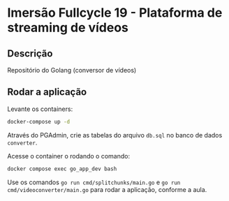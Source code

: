 # Imersão Fullcycle 19 - Plataforma de streaming de vídeos

## Descrição

Repositório do Golang (conversor de vídeos)

## Rodar a aplicação

Levante os containers:

```bash
docker-compose up -d
```

Através do PGAdmin, crie as tabelas do arquivo `db.sql` no banco de dados `converter`.

Acesse o container o rodando o comando:

```bash
docker compose exec go_app_dev bash
```

Use os comandos `go run cmd/splitchunks/main.go` e `go run cmd/videoconverter/main.go` para rodar a aplicação, conforme a aula.
